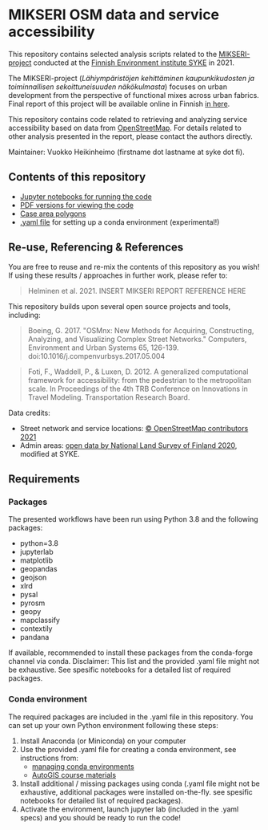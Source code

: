 # MIKSERI OSM data and service accessibility

This repository contains selected analysis scripts related to the [MIKSERI-project](https://www.syke.fi/fi-FI/Tutkimus__kehittaminen/Tutkimus_ja_kehittamishankkeet/Hankkeet/Lahiymparistojen_kehittaminen_kaupunkikudosten_ja_toiminnallisen_sekoittuneisuuden_nakokulmasta) conducted at the [Finnish Environment institute SYKE](https://www.syke.fi/en-US) in 2021. 

The MIKSERI-project (*Lähiympäristöjen kehittäminen kaupunkikudosten ja toiminnallisen sekoittuneisuuden näkökulmasta*) focuses on urban development from the perspective of functional mixes across urban fabrics. Final report of this project will be available online in Finnish [in here](https://www.syke.fi/fi-FI/Tutkimus__kehittaminen/Tutkimus_ja_kehittamishankkeet/Hankkeet/Lahiymparistojen_kehittaminen_kaupunkikudosten_ja_toiminnallisen_sekoittuneisuuden_nakokulmasta).

This repository contains code related to retrieving and analyzing service accessibility based on data from [OpenStreetMap](www.openstreetmap.org). For details related to other analysis presented in the report, please contact the authors directly. 

Maintainer: Vuokko Heikinheimo (firstname dot lastname at syke dot fi). 


## Contents of this repository

- [Jupyter notebooks for running the code](notebooks/)
- [PDF versions for viewing the code](pdf/)
- [Case area polygons](case_areas/)
- [.yaml file](mikseri-env.yaml) for setting up a conda environment (experimental!)

 ## Re-use, Referencing & References
 
You are free to reuse and re-mix the contents of this repository as you wish! 
If using these results / approaches in further work, please refer to: 
 
> Helminen et al. 2021. INSERT MIKSERI REPORT REFERENCE HERE

This repository builds upon several open source projects and tools, including:

>Boeing, G. 2017. "OSMnx: New Methods for Acquiring, Constructing, Analyzing, and Visualizing Complex Street Networks." Computers, Environment and Urban Systems 65, 126-139. doi:10.1016/j.compenvurbsys.2017.05.004

>Foti, F., Waddell, P., & Luxen, D. 2012. A generalized computational framework for accessibility: from the pedestrian to the metropolitan scale. In Proceedings of the 4th TRB Conference on Innovations in Travel Modeling. Transportation Research Board.

Data credits:

- Street network and service locations: [© OpenStreetMap contributors 2021](https://www.openstreetmap.org/copyright)
- Admin areas: [open data by National Land Survey of Finland 2020](https://www.maanmittauslaitos.fi/en/opendata-licence-cc40), modified at SYKE. 

## Requirements

### Packages
The presented workflows have been run using Python 3.8 and the following packages:

  - python=3.8
  - jupyterlab
  - matplotlib
  - geopandas
  - geojson
  - xlrd
  - pysal
  - pyrosm
  - geopy
  - mapclassify
  - contextily
  - pandana

If available, recommended to install these packages from the conda-forge channel via conda. 
Disclaimer: This list and the provided .yaml file might not be exhaustive. See spesific notebooks for a detailed list of required packages. 

### Conda environment

The required packages are included in the .yaml file in this repository. You can set up your own Python environment following these steps: 

1. Install Anaconda (or Miniconda) on your computer
2. Use the provided .yaml file for creating a conda environment, see instructions from: 
    - [managing conda environments](https://conda.io/projects/conda/en/latest/user-guide/tasks/manage-environments.html)
    - [AutoGIS course materials](https://autogis-site.readthedocs.io/en/latest/course-info/create-python-gis-env.html)
3. Install additional / missing packages using conda (.yaml file might not be exhaustive, additional packages were installed on-the-fly. see spesific notebooks for detailed list of required packages). 
4. Activate the environment, launch jupyter lab (included in the .yaml specs) and you should be ready to run the code!



